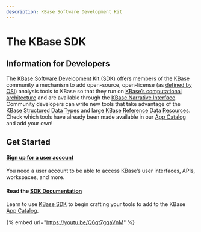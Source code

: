 ```yaml
---
description: KBase Software Development Kit
---
```


# The KBase SDK

## Information for Developers

The [KBase Software Development Kit \(SDK\)](https://kbase.github.io/kb_sdk_docs/) offers members of the KBase community a mechanism to add open-source, open-license \(as [defined by OSI](https://opensource.org/licenses)\) analysis tools to KBase so that they run on [KBase’s computational architecture](https://github.com/kbase/KBaseDeveloperBootstrap/blob/master/README.md) and are available through the [KBase Narrative Interface](https://narrative.kbase.us/). Community developers can write new tools that take advantage of the [KBase Structured Data Types](https://narrative.kbase.us/#catalog/datatypes) and large[ KBase Reference Data Resources](https://www.kbase.us/data-policy-and-sources/). Check which tools have already been made available in our [App Catalog](https://kbase.us/applist/) and add your own!

## Get Started

#### [Sign up for a user account](https://narrative.kbase.us/#signup)

You need a user account to be able to access KBase’s user interfaces, APIs, workspaces, and more.

#### Read the [SDK Documentation](https://kbase.github.io/kb_sdk_docs/)

Learn to use [KBase SDK](https://kbase.github.io/kb_sdk_docs/) to begin crafting your tools to add to the KBase [App Catalog](https://kbase.us/applist/).

{% embed url="https://youtu.be/Q6qt7gqaVnM" %}

